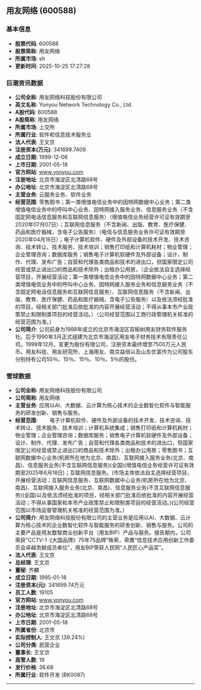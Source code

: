 ## 用友网络 (600588)

### 基本信息

- **股票代码**: 600588
- **股票简称**: 用友网络
- **所属市场**: sh
- **更新时间**: 2025-10-25 17:27:28

### 巨潮资讯数据

- **公司全称**: 用友网络科技股份有限公司
- **英文名称**: Yonyou Network Technology Co., Ltd.
- **A股代码**: 600588
- **A股简称**: 用友网络
- **所属市场**: 上交所
- **所属行业**: 软件和信息技术服务业
- **法人代表**: 王文京
- **注册资本(万元)**: 341699.7409
- **成立日期**: 1999-12-06
- **上市日期**: 2001-05-18
- **官方网站**: www.yonyou.com
- **注册地址**: 北京市海淀区北清路68号
- **办公地址**: 北京市海淀区北清路68号
- **主营业务**: 云服务业务、软件业务
- **经营范围**: 零售图书；第一类增值电信业务中的因特网数据中心业务；第二类增值电信业务中的呼叫中心业务、因特网接入服务业务、信息服务业务（不含固定网电话信息服务和互联网信息服务）（增值电信业务经营许可证有效期至2020年07月07日）；互联网信息服务（不含新闻、出版、教育、医疗保健、药品和医疗器械，含电子公告服务）（电信与信息服务业务许可证有效期至2020年04月16日）；电子计算机软件、硬件及外部设备的技术开发、技术咨询、技术转让、技术服务、技术培训；销售打印纸和计算机耗材；物业管理；企业管理咨询；数据库服务；销售电子计算机软硬件及外部设备；设计、制作、代理、发布广告；自营和代理各类商品和技术的进出口，但国家限定公司经营或禁止进出口的商品和技术除外；出租办公用房。（企业依法自主选择经营项目，开展经营活动；第一类增值电信业务中的因特网数据中心业务；第二类增值电信业务中的呼叫中心业务、因特网接入服务业务和信息服务业务（不含固定网电话信息服务和互联网信息服务）、互联网信息服务（不含新闻、出版、教育、医疗保健、药品和医疗器械，含电子公告服务）以及依法须经批准的项目，经相关部门批准后依批准的内容开展经营活动；不得从事本市产业政策禁止和限制类项目的经营活动。）（公司经营范围以工商行政管理机关核准的经营范围为准。）
- **公司简介**: 公司前身为1988年成立的北京市海淀区双榆树用友财务软件服务社。后于1990年3月正式组建为北京市海淀区用友电子财务技术有限责任公司。1999年12月，变更为股份有限公司，注册资本最终增至7500万元人民币。用友科技、用友研究所、上海用友、南京益倍以及山东优富作为公司股东分别持有公司55％、15％、15％、10％、5％的股份。

### 雪球数据

- **公司全称**: 用友网络科技股份有限公司
- **公司简称**: 用友网络
- **主营业务**: 应用以AI、大数据、云计算为核心技术的企业数智化软件与智能服务的研发创新、销售与服务。
- **经营范围**: 　　电子计算机软件、硬件及外部设备的技术开发、技术咨询、技术转让、技术服务、技术培训；计算机系统集成；销售打印纸和计算机耗材；物业管理；企业管理咨询；数据库服务；销售电子计算机软硬件及外部设备；设计、制作、代理、发布广告；自营和代理各类商品和技术的进出口，但国家限定公司经营或禁止进出口的商品和技术除外；出租办公用房；零售图书；互联网数据中心业务(机房所在地为北京、南昌)、互联网接入服务业务(北京、南昌)、信息服务业务(不含互联网信息服务)(全国)(增值电信业务经营许可证有效期至2025年6月18日)；互联网信息服务。(市场主体依法自主选择经营项目，开展经营活动；互联网信息服务、互联网数据中心业务(机房所在地为北京、南昌)、互联网接入服务业务(北京、南昌)、信息服务业务(不含互联网信息服务)(全国)以及依法须经批准的项目，经相关部门批准后依批准的内容开展经营活动；不得从事国家和本市产业政策禁止和限制类项目的经营活动。)(公司经营范围以市场监督管理机关核准的经营范围为准。)
- **公司简介**: 用友网络科技股份有限公司的主营业务是应用以AI、大数据、云计算为核心技术的企业数智化软件与智能服务的研发创新、销售与服务。公司的主要产品是用友数智商业创新平台（用友BIP）产品与服务。报告期内，公司荣获“CCTV-1《大国品牌》75年75品牌”殊荣，荣膺“信息技术应用创新工作委员会卓越贡献成员单位”，用友BIP荣获人民网“人民匠心产品奖”。
- **法人代表**: 王文京
- **总经理**: 王文京
- **董秘**: 齐麟
- **成立日期**: 1995-01-18
- **注册资本(元)**: 341699.74万元
- **员工人数**: 19105
- **官方网站**: www.yonyou.com
- **注册地址**: 北京市海淀区北清路68号
- **办公地址**: 北京市海淀区北清路68号
- **上市日期**: 2001-05-18
- **所属省份**: 北京市
- **实际控制人**: 王文京 (39.24%)
- **公司分类**: 民营企业
- **董事长**: 王文京
- **高管人数**: 19
- **发行价格**: 36.68
- **所属行业**: 软件开发 (BK0087)

---